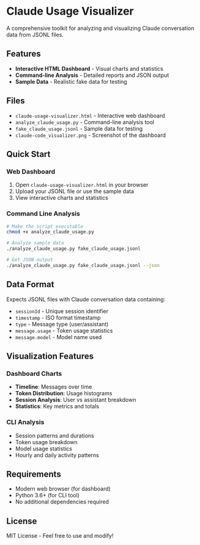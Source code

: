# Claude Usage Visualizer

A comprehensive toolkit for analyzing and visualizing Claude conversation data from JSONL files.

## Features

- **Interactive HTML Dashboard** - Visual charts and statistics
- **Command-line Analysis** - Detailed reports and JSON output
- **Sample Data** - Realistic fake data for testing

## Files

- `claude-usage-visualizer.html` - Interactive web dashboard
- `analyze_claude_usage.py` - Command-line analysis tool
- `fake_claude_usage.jsonl` - Sample data for testing
- `claude-code_visualizer.png` - Screenshot of the dashboard

## Quick Start

### Web Dashboard
1. Open `claude-usage-visualizer.html` in your browser
2. Upload your JSONL file or use the sample data
3. View interactive charts and statistics

### Command Line Analysis
```bash
# Make the script executable
chmod +x analyze_claude_usage.py

# Analyze sample data
./analyze_claude_usage.py fake_claude_usage.jsonl

# Get JSON output
./analyze_claude_usage.py fake_claude_usage.jsonl --json
```

## Data Format

Expects JSONL files with Claude conversation data containing:
- `sessionId` - Unique session identifier
- `timestamp` - ISO format timestamp
- `type` - Message type (user/assistant)
- `message.usage` - Token usage statistics
- `message.model` - Model name used

## Visualization Features

### Dashboard Charts
- **Timeline**: Messages over time
- **Token Distribution**: Usage histograms
- **Session Analysis**: User vs assistant breakdown
- **Statistics**: Key metrics and totals

### CLI Analysis
- Session patterns and durations
- Token usage breakdown
- Model usage statistics
- Hourly and daily activity patterns

## Requirements

- Modern web browser (for dashboard)
- Python 3.6+ (for CLI tool)
- No additional dependencies required

## License

MIT License - Feel free to use and modify!